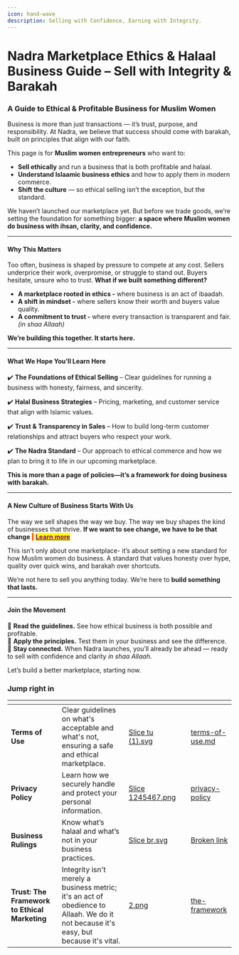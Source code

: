 ```yaml
---
icon: hand-wave
description: Selling with Confidence, Earning with Integrity.
---
```


# Nadra Marketplace Ethics & Halaal Business Guide – Sell with Integrity & Barakah

### **A Guide to Ethical & Profitable Business for Muslim Women**

Business is more than just transactions — it’s trust, purpose, and responsibility. At Nadra, we believe that success should come with barakah, built on principles that align with our faith.

This page is for **Muslim women entrepreneurs** who want to:

* **Sell ethically** and run a business that is both profitable and halaal.
* **Understand Islaamic business ethics** and how to apply them in modern commerce.
* **Shift the culture** — so ethical selling isn’t the exception, but the standard.

We haven’t launched our marketplace yet. But before we trade goods, we’re setting the foundation for something bigger: **a space where Muslim women do business with ihsan, clarity, and confidence.**

***

#### **Why This Matters**

Too often, business is shaped by pressure to compete at any cost. Sellers underprice their work, overpromise, or struggle to stand out. Buyers hesitate, unsure who to trust. **What if we built something different?**

* **A marketplace rooted in ethics -** where business is an act of ibaadah.
* **A shift in mindset -** where sellers know their worth and buyers value quality.
* **A commitment to trust -** where every transaction is transparent and fair. _(in shaa Allaah)_

**We’re building this together. It starts here.**

***

#### **What We Hope You’ll Learn Here**

✔️ **The Foundations of Ethical Selling** – Clear guidelines for running a business with honesty, fairness, and sincerity.

✔️ **Halal Business Strategies** – Pricing, marketing, and customer service that align with Islamic values.

✔️ **Trust & Transparency in Sales** – How to build long-term customer relationships and attract buyers who respect your work.

✔️ **The Nadra Standard** – Our approach to ethical commerce and how we plan to bring it to life in our upcoming marketplace.

**This is more than a page of policies—it’s a framework for doing business with barakah.**

***

#### **A New Culture of Business Starts With Us**

The way we sell shapes the way we buy. The way we buy shapes the kind of businesses that thrive. **If we want to see change, we have to be that change&#x20;**<mark style="color:red;">**|**</mark> [<mark style="color:purple;">**Learn more**</mark>](transformational-sales/the-price-of-undervaluing-ourselves-how-we-teach-people-to-treat-us.md)

This isn’t only about one marketplace- it’s about setting a new standard for how Muslim women do business. A standard that values honesty over hype, quality over quick wins, and barakah over shortcuts.

We’re not here to sell you anything today. We’re here to **build something that lasts.**

***

#### **Join the Movement**

📌 **Read the guidelines.** See how ethical business is both possible and profitable.\
📌 **Apply the principles.** Test them in your business and see the difference.\
📌 **Stay connected.** When Nadra launches, you’ll already be ahead — ready to sell with confidence and clarity _in shaa Allaah_.

Let’s build a better marketplace, starting now.

### Jump right in

<table data-view="cards"><thead><tr><th></th><th></th><th data-hidden data-card-cover data-type="files"></th><th data-hidden></th><th data-hidden data-card-target data-type="content-ref"></th></tr></thead><tbody><tr><td><strong>Terms of Use</strong></td><td>Clear guidelines on what's acceptable and what's not, ensuring a safe and ethical marketplace.</td><td><a href=".gitbook/assets/Slice tu (1).svg">Slice tu (1).svg</a></td><td></td><td><a href="nadra-policies/terms-of-use.md">terms-of-use.md</a></td></tr><tr><td><strong>Privacy Policy</strong></td><td>Learn how we securely handle and protect your personal information.</td><td><a href=".gitbook/assets/Slice 1245467.png">Slice 1245467.png</a></td><td></td><td><a href="nadra-policies/privacy-policy/">privacy-policy</a></td></tr><tr><td><strong>Business  Rulings</strong></td><td>Know what’s halaal and what’s not in your business practices.</td><td><a href=".gitbook/assets/Slice br.svg">Slice br.svg</a></td><td></td><td><a href="broken-reference">Broken link</a></td></tr><tr><td><strong>Trust: The Framework to Ethical Marketing</strong></td><td>Integrity isn't merely a business metric; it's an act of obedience to Allaah. We do it not because it's easy, but because it's vital.</td><td><a href=".gitbook/assets/2.png">2.png</a></td><td></td><td><a href="nadra-framework/the-framework/">the-framework</a></td></tr></tbody></table>
